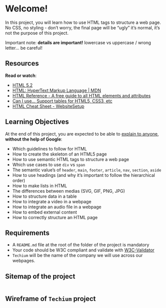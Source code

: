 <h1>Welcome!</h1>

<p>In this project, you will learn how to use HTML tags to structure a web page. 
No CSS, no styling - don&rsquo;t worry, the final page will be &ldquo;ugly&rdquo; it&rsquo;s normal, it&rsquo;s not the purpose of this project.</p>

<p>Important note: <strong>details are important!</strong> lowercase vs uppercase / wrong letter&hellip; be careful!</p>

<h2>Resources</h2>

<p><strong>Read or watch</strong>:</p>

<ul>
<li><a href="/rltoken/vKPDYmtKXaKCHn5lpZXz7w" title="HTML 5.2" target="_blank">HTML 5.2</a></li>
<li><a href="/rltoken/ZSMZYbNUWEhTarg4x5syCQ" title="HTML: HyperText Markup Language | MDN" target="_blank">HTML: HyperText Markup Language | MDN</a></li>
<li><a href="/rltoken/hPxzkJUCKscaZ1YgG0Xaig" title="HTML Reference - A free guide to all HTML elements and attributes" target="_blank">HTML Reference - A free guide to all HTML elements and attributes</a></li>
<li><a href="/rltoken/C1sjK7n4YYmXjzgN07LgUg" title="Can I use... Support tables for HTML5, CSS3, etc" target="_blank">Can I use&hellip; Support tables for HTML5, CSS3, etc</a></li>
<li><a href="/rltoken/33djKxCai7mwDufKGL7eCg" title="HTML Cheat Sheet - WebsiteSetup" target="_blank">HTML Cheat Sheet - WebsiteSetup</a></li>
</ul>

<h2>Learning Objectives</h2>

<p>At the end of this project, you are expected to be able to <a href="/rltoken/pt--DhAqMLE-NJtA1N_8hg" title="explain to anyone" target="_blank">explain to anyone</a>, <strong>without the help of Google</strong>:</p>

<ul>
<li>Which guidelines to follow for HTML</li>
<li>How to create the skeleton of an HTML5 page</li>
<li>How to use semantic HTML tags to structure a web page</li>
<li>Which use cases to use <code>div</code> vs <code>span</code></li>
<li>The semantic value&rsquo;s of <code>header</code>, <code>main</code>, <code>footer</code>, <code>article</code>, <code>nav</code>, <code>section</code>, <code>aside</code></li>
<li>How to use headings (and why it&rsquo;s important to follow the hierarchical order)</li>
<li>How to make lists in HTML</li>
<li>The differences between medias (SVG, GIF, PNG, JPG)</li>
<li>How to structure data in a table</li>
<li>How to integrate a video in a webpage</li>
<li>How to integrate an audio file in a webpage</li>
<li>How to embed external content</li>
<li>How to correctly structure an HTML page</li>
</ul>

<h2>Requirements</h2>

<ul>
<li>A <code>README.md</code> file at the root of the folder of the project is mandatory</li>
<li>Your code should be W3C compliant and validate with <a href="/rltoken/PGMawpPNVjI6mY54SvVwew" title="W3C-Validator" target="_blank">W3C-Validator</a></li>
<li><code>Techium</code> will be the name of the company we will use across our webpages.</li>
</ul>

<h2>Sitemap of the project</h2>

<p><img src="https://holbertonintranet.s3.amazonaws.com/uploads/medias/2020/4/4dec2ba9d84a0a55355b1c1e2de4c57854a2d35a.png?X-Amz-Algorithm=AWS4-HMAC-SHA256&X-Amz-Credential=AKIARDDGGGOU5BHMTQX4%2F20221016%2Fus-east-1%2Fs3%2Faws4_request&X-Amz-Date=20221016T130519Z&X-Amz-Expires=86400&X-Amz-SignedHeaders=host&X-Amz-Signature=1533efe8e5cad701074aea266664c25d0d9840c2e9c6154da228733033693f5f" alt="" loading='lazy' style="" /></p>

<h2>Wireframe of <code>Techium</code> project</h2>

<p><img src="https://holbertonintranet.s3.amazonaws.com/uploads/medias/2020/4/3e4f9e2b3cb73d1768229e086f5da35337be5c6c.png?X-Amz-Algorithm=AWS4-HMAC-SHA256&X-Amz-Credential=AKIARDDGGGOU5BHMTQX4%2F20221016%2Fus-east-1%2Fs3%2Faws4_request&X-Amz-Date=20221016T130519Z&X-Amz-Expires=86400&X-Amz-SignedHeaders=host&X-Amz-Signature=3ae6ef129f4993647934c9de9571a94d9402cb28978685c66175712e5db18e11" alt="" loading='lazy' style="" /></p>

  </div>
</div>
